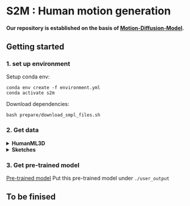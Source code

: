 # S2M : Human motion generation 


[//]: # (![teaser]&#40;https://github.com/GuyTevet/mdm-page/raw/main/static/figures/github.gif&#41;)

#### Our repository is established on the basis of [Motion-Diffusion-Model](https://github.com/GuyTevet/motion-diffusion-model).


## Getting started

### 1. set up environment
Setup conda env:
```shell
conda env create -f environment.yml
conda activate s2m
```

Download dependencies:


```shell
bash prepare/download_smpl_files.sh
```


### 2. Get data

<details>
  <summary><b>HumanML3D</b></summary>

There are two paths to get the data:

(a) **Go the easy way if** you just want to generate text-to-motion (excluding editing which does require motion capture data)

(b) **Get full data** to train and evaluate the model.


#### a. The easy way (text only)

**HumanML3D** - Clone HumanML3D, then copy the data dir to our repository:

```shell
cd ..
git clone https://github.com/EricGuo5513/HumanML3D.git
unzip ./HumanML3D/HumanML3D/texts.zip -d ./HumanML3D/HumanML3D/
cp -r HumanML3D/HumanML3D motion-diffusion-model/dataset/HumanML3D
cd HumanMotionGeneration
```


#### b. Full data (text + motion capture)

**HumanML3D** - Follow the instructions in [HumanML3D](https://github.com/EricGuo5513/HumanML3D.git),
then copy the result dataset to our repository:

```shell
cp -r ../HumanML3D/HumanML3D ./test_data
```

**KIT** - Download from [HumanML3D](https://github.com/EricGuo5513/HumanML3D.git) (no processing needed this time) and the place result in `./dataset/KIT-ML`
</details>

<details>
  <summary><b>Sketches</b></summary>

**generate sketches for HumanML3D dataset** 
```bash
python -m data_loaders.humanml.utils.plot_train
```
The sketches will be saved under `./test_data/sketches`
</details>

### 3. Get pre-trained model 
[Pre-trained model](https://drive.google.com/file/d/1nJbnQX5RLLLNsPvTX47PP6T1vko70t-9/view?usp=drive_link)
Put this pre-trained model under `./user_output`


## To be finised
